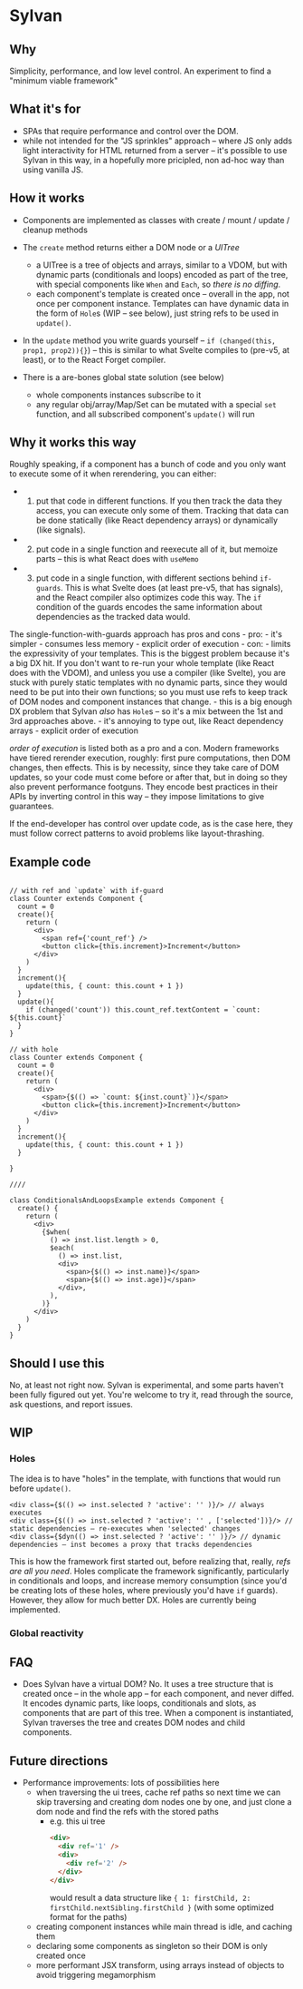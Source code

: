 # Sylvan

## Why

Simplicity, performance, and low level control.
An experiment to find a "minimum viable framework"

## What it's for

- SPAs that require performance and control over the DOM.
- while not intended for the "JS sprinkles" approach – where JS only adds light interactivity for HTML returned from a server – it's possible to use Sylvan in this way, in a hopefully more pricipled, non ad-hoc way than using vanilla JS.
  

## How it works

- Components are implemented as classes with create / mount / update / cleanup methods
- The `create` method returns either a DOM node or a _UITree_ 
  - a UITree is a tree of objects and arrays, similar to a VDOM, but with dynamic parts (conditionals and loops) encoded as part of the tree, with special components like `When` and `Each`, so *there is no diffing*.
  - each component's template is created once – overall in the app, not once per component instance. 
    Templates can have dynamic data in the form of `Hole`s (WIP – see below), just string refs to be used in `update()`.

- In the `update` method you write guards yourself – `if (changed(this, prop1, prop2)){}`) – this is similar to what Svelte compiles to (pre-v5, at least), or to the React Forget compiler.

- There is a are-bones global state solution (see below)
  - whole components instances subscribe to it
  - any regular obj/array/Map/Set can be mutated with a special `set` function, and all subscribed component's `update()` will run

## Why it works this way

Roughly speaking, if a component has a bunch of code and you only want to execute some of it when rerendering, you can either:
- 1. put that code in different functions. If you then track the data they access, you can execute only some of them. Tracking that data can
  be done statically (like React dependency arrays) or dynamically (like signals).
- 2. put code in a single function and reexecute all of it, but memoize parts – this is what React does with `useMemo`
- 3. put code in a single function, with different sections behind `if-guards`. This is what Svelte does (at least pre-v5, that has signals), and the React compiler also optimizes code this way. The `if` condition of the guards encodes the same information about dependencies as the tracked data would.

The single-function-with-guards approach has pros and cons
    - pro: 
        - it's simpler
        - consumes less memory
        - explicit order of execution
    - con: 
        - limits the expressivity of your templates. This is the biggest problem because it's a big DX hit.
        If you don't want to re-run your whole template (like React does with the VDOM), and unless you use a compiler (like Svelte), you are stuck with purely static templates with no dynamic parts, since they would need to be put into their own functions; so you must use refs to keep track of DOM nodes and component instances that change.
          - this is a big enough DX problem that Sylvan *also* has `Hole`s – so it's a mix between the 1st and 3rd approaches above.
        - it's annoying to type out, like React dependency arrays
        - explicit order of execution
        
_order of execution_ is listed both as a pro and a con.
Modern frameworks have tiered rerender execution, roughly: first pure computations, then DOM changes, then effects.
This is by necessity, since they take care of DOM updates, so your code must come before or after that, but in doing so they also prevent performance footguns. They encode best practices in their APIs by inverting control in this way – they impose limitations to give guarantees.

If the end-developer has control over update code, as is the case here, they must follow correct patterns to avoid problems like layout-thrashing.

## Example code

```tsx

// with ref and `update` with if-guard
class Counter extends Component {
  count = 0
  create(){
    return (
      <div>
        <span ref={'count_ref'} />
        <button click={this.increment}>Increment</button>
      </div>
    )
  }
  increment(){
    update(this, { count: this.count + 1 })
  }
  update(){
    if (changed('count')) this.count_ref.textContent = `count: ${this.count}`
  }
}

// with hole
class Counter extends Component {
  count = 0
  create(){
    return (
      <div>
        <span>{$(() => `count: ${inst.count}`)}</span>
        <button click={this.increment}>Increment</button>
      </div>
    )
  }
  increment(){
    update(this, { count: this.count + 1 })
  }
  
}

////

class ConditionalsAndLoopsExample extends Component {
  create() {
    return (
      <div>
        {$when(
          () => inst.list.length > 0,
          $each(
            () => inst.list,
            <div>
              <span>{$(() => inst.name)}</span>
              <span>{$(() => inst.age)}</span>
            </div>,
          ),
        )}
      </div>
    )
  }
}

```

## Should I use this

No, at least not right now. 
Sylvan is experimental, and some parts haven't been fully figured out yet.
You're welcome to try it, read through the source, ask questions, and report issues.

## WIP

### Holes

The idea is to have "holes" in the template, with functions that would run before `update()`.

```tsx
<div class={$(() => inst.selected ? 'active': '' )}/> // always executes
<div class={$(() => inst.selected ? 'active': '' , ['selected'])}/> // static dependencies – re-executes when 'selected' changes
<div class={$dyn(() => inst.selected ? 'active': '' )}/> // dynamic dependencies – inst becomes a proxy that tracks dependencies
```

This is how the framework first started out, before realizing that, really, _refs are all you need_.
Holes complicate the framework significantly, particularly in conditionals and loops, and increase memory consumption (since you'd be creating lots of these holes, where previously you'd have `if` guards).
However, they allow for much better DX.
Holes are currently being implemented.

### Global reactivity

## FAQ

- Does Sylvan have a virtual DOM? No. It uses a tree structure that is created once – in the whole app – for each component, and never diffed. It encodes dynamic parts, like loops, conditionals and slots, as components that are part of this tree. When a component is instantiated, Sylvan traverses the tree and creates DOM nodes and child components.

## Future directions

- Performance improvements: lots of possibilities here
  - when traversing the ui trees, cache ref paths so next time we can skip traversing and creating dom nodes one by one, and just clone a dom node and find the refs with the stored paths
    - e.g. this ui tree
      ```html
      <div>
        <div ref='1' />
        <div>
          <div ref='2' />
        </div>
      </div>
      ```
      would result a data structure like `{ 1: firstChild, 2: firstChild.nextSibling.firstChild }` (with some optimized format for the paths)
  - creating component instances while main thread is idle, and caching them
  - declaring some components as singleton so their DOM is only created once
  - more performant JSX transform, using arrays instead of objects to avoid triggering megamorphism




